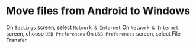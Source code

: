 Move files from Android to Windows
==================================

On `Settings` screen, select `Network & Internet`
On `Network & Internet` screen, choose `USB Preferences`
On `USB Preferences` screen, select File Transfer
